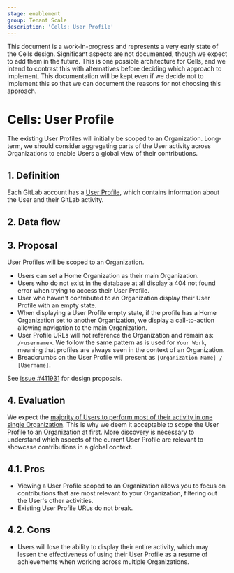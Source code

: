 ```yaml
---
stage: enablement
group: Tenant Scale
description: 'Cells: User Profile'
---
```


<!-- vale gitlab.FutureTense = NO -->

This document is a work-in-progress and represents a very early state of the
Cells design. Significant aspects are not documented, though we expect to add
them in the future. This is one possible architecture for Cells, and we intend to
contrast this with alternatives before deciding which approach to implement.
This documentation will be kept even if we decide not to implement this so that
we can document the reasons for not choosing this approach.

# Cells: User Profile

The existing User Profiles will initially be scoped to an Organization. Long-term, we should consider aggregating parts of the User activity across Organizations to enable Users a global view of their contributions.

## 1. Definition

Each GitLab account has a [User Profile](../../../../user/profile/index.md), which contains information about the User and their GitLab activity.

## 2. Data flow

## 3. Proposal

User Profiles will be scoped to an Organization.

- Users can set a Home Organization as their main Organization.
- Users who do not exist in the database at all display a 404 not found error when trying to access their User Profile.
- User who haven't contributed to an Organization display their User Profile with an empty state.
- When displaying a User Profile empty state, if the profile has a Home Organization set to another Organization, we display a call-to-action allowing navigation to the main Organization.
- User Profile URLs will not reference the Organization and remain as: `/<username>`. We follow the same pattern as is used for `Your Work`, meaning that profiles are always seen in the context of an Organization.
- Breadcrumbs on the User Profile will present as `[Organization Name] / [Username]`.

See [issue #411931](https://gitlab.com/gitlab-org/gitlab/-/issues/411931) for design proposals.

## 4. Evaluation

We expect the [majority of Users to perform most of their activity in one single Organization](../../organization/index.md#data-exploration).
This is why we deem it acceptable to scope the User Profile to an Organization at first.
More discovery is necessary to understand which aspects of the current User Profile are relevant to showcase contributions in a global context.

## 4.1. Pros

- Viewing a User Profile scoped to an Organization allows you to focus on contributions that are most relevant to your Organization, filtering out the User's other activities.
- Existing User Profile URLs do not break.

## 4.2. Cons

- Users will lose the ability to display their entire activity, which may lessen the effectiveness of using their User Profile as a resume of achievements when working across multiple Organizations.
